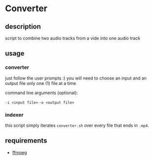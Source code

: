 # Converter

## description

script to combine two audio tracks from a vide into one audio track

## usage

### converter

just follow the user prompts :)
you will need to choose an input and an output file
only one (1) file at a time

command line arguments (optional):

`-i <input file>`
`-o <output file>`

### indexer

this script simply iterates `converter.sh` over every file that ends in `.mp4`.

## requirements

- [ffmpeg](https://ffmpeg.org/)
